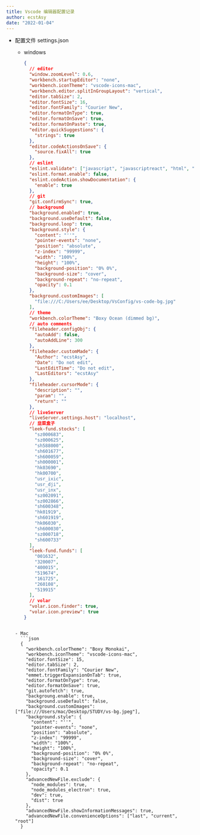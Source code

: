 ```yaml
---
title: Vscode 编辑器配置记录
author: ecstAsy
date: "2022-01-04"
---
```


- 配置文件 settings.json

  - windows

    ```json
    {
      // editor
      "window.zoomLevel": 0.6,
      "workbench.startupEditor": "none",
      "workbench.iconTheme": "vscode-icons-mac",
      "workbench.editor.splitInGroupLayout": "vertical",
      "editor.tabSize": 2,
      "editor.fontSize": 16,
      "editor.fontFamily": "Courier New",
      "editor.formatOnType": true,
      "editor.formatOnSave": true,
      "editor.formatOnPaste": true,
      "editor.quickSuggestions": {
        "strings": true
      },
      "editor.codeActionsOnSave": {
        "source.fixAll": true
      },
      // eslint
      "eslint.validate": ["javascript", "javascriptreact", "html", "vue"],
      "eslint.format.enable": false,
      "eslint.codeAction.showDocumentation": {
        "enable": true
      },
      // git
      "git.confirmSync": true,
      // background
      "background.enabled": true,
      "background.useDefault": false,
      "background.loop": true,
      "background.style": {
        "content": "''",
        "pointer-events": "none",
        "position": "absolute",
        "z-index": "99999",
        "width": "100%",
        "height": "100%",
        "background-position": "0% 0%",
        "background-size": "cover",
        "background-repeat": "no-repeat",
        "opacity": 0.1
      },
      "background.customImages": [
        "file:///C:/Users/ee/Desktop/VsConfig/vs-code-bg.jpg"
      ],
      // theme
      "workbench.colorTheme": "Boxy Ocean (dimmed bg)",
      // auto comments
      "fileheader.configObj": {
        "autoAdd": false,
        "autoAddLine": 300
      },
      "fileheader.customMade": {
        "Author": "ecstAsy",
        "Date": "Do not edit",
        "LastEditTime": "Do not edit",
        "LastEditors": "ecstAsy"
      },
      "fileheader.cursorMode": {
        "description": "",
        "param": "",
        "return": ""
      },
      // liveServer
      "liveServer.settings.host": "localhost",
      // 韭菜盒子
      "leek-fund.stocks": [
        "sz000683",
        "sz000625",
        "sh588000",
        "sh601677",
        "sh600059",
        "sh000001",
        "hk03690",
        "hk00700",
        "usr_ixic",
        "usr_dji",
        "usr_inx",
        "sz002091",
        "sz002866",
        "sh600348",
        "hk01919",
        "sh601919",
        "hk06030",
        "sh600030",
        "sz000718",
        "sh600733"
      ],
      "leek-fund.funds": [
        "001632",
        "320007",
        "400015",
        "519674",
        "161725",
        "260108",
        "519915"
      ],
      // volar
      "volar.icon.finder": true,
      "volar.icon.preview": true
    }
    ```

  ````

  - Mac
    ```json
    {
      "workbench.colorTheme": "Boxy Monokai",
      "workbench.iconTheme": "vscode-icons-mac",
      "editor.fontSize": 15,
      "editor.tabSize": 2,
      "editor.fontFamily": "Courier New",
      "emmet.triggerExpansionOnTab": true,
      "editor.formatOnType": true,
      "editor.formatOnSave": true,
      "git.autofetch": true,
      "backgroung.enable": true,
      "background.useDefault": false,
      "background.customImages": ["file:///Users/mac/Desktop/STUDY/vs-bg.jpeg"],
      "background.style": {
        "content": "''",
        "pointer-events": "none",
        "position": "absolute",
        "z-index": "99999",
        "width": "100%",
        "height": "100%",
        "background-position": "0% 0%",
        "background-size": "cover",
        "background-repeat": "no-repeat",
        "opacity": 0.1
      },
      "advancedNewFile.exclude": {
        "node_modules": true,
        "node_modules_electron": true,
        "dev": true,
        "dist": true
      },
      "advancedNewFile.showInformationMessages": true,
      "advancedNewFile.convenienceOptions": ["last", "current", "root"]
    }
  ````
